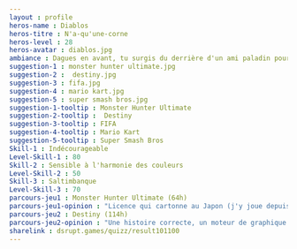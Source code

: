 ```yaml
---
layout : profile
heros-name : Diablos
heros-titre : N'a-qu'une-corne
heros-level : 28
heros-avatar : diablos.jpg
ambiance : Dagues en avant, tu surgis du derrière d'un ami paladin pour déclencher ton ultimate sur un boss qui vous avait donné du fil à retordre.
suggestion-1 : monster hunter ultimate.jpg
suggestion-2 :  destiny.jpg
suggestion-3 : fifa.jpg
suggestion-4 : mario kart.jpg
suggestion-5 : super smash bros.jpg
suggestion-1-tooltip : Monster Hunter Ultimate
suggestion-2-tooltip :  Destiny
suggestion-3-tooltip : FIFA
suggestion-4-tooltip : Mario Kart
suggestion-5-tooltip : Super Smash Bros
Skill-1 : Indécourageable
Level-Skill-1 : 80
Skill-2 : Sensible à l'harmonie des couleurs
Level-Skill-2 : 50
Skill-3 : Saltimbanque
Level-Skill-3 : 70
parcours-jeu1 : Monster Hunter Ultimate (64h)
parcours-jeu1-opinion : "Licence qui cartonne au Japon (j'y joue depuis la PSP) mais qui a mis du temps à éclore en France. Aujourd'hui c'est chose faite, les derniers opus sont en plus beaucoup plus accessibles que les premiers et les collaborations sont fréquentes. J'ai récemment débloqué le costume de megaman...et là je dois y retourner !"
parcours-jeu2 : Destiny (114h)
parcours-jeu2-opinion : "Une histoire correcte, un moteur de graphique de toute beauté…un des jeux les plus chers du monde et beaucoup de potentiel, mais pas le succès qu'il mérite. Pour moi c'est la relève du genre MMO qui était vieillissant."
sharelink : dsrupt.games/quizz/result101100
---
```

